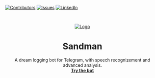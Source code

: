 <!--
*** Thanks for checking out the Best-README-Template. If you have a suggestion
*** that would make this better, please fork the repo and create a pull request
*** or simply open an issue with the tag "enhancement".
*** Thanks again! Now go create something AMAZING! :D
***
***
***
*** To avoid retyping too much info. Do a search and replace for the following:
*** henrycunh, sandman, henrycunh, henrique.cunha@birdie.ai, Sandman, A dream logging bot for Telegram, with speech recognizement and advanced analysis.
-->

<!-- PROJECT SHIELDS -->
<!--
*** I'm using markdown "reference style" links for readability.
*** Reference links are enclosed in brackets [ ] instead of parentheses ( ).
*** See the bottom of this document for the declaration of the reference variables
*** for contributors-url, forks-url, etc. This is an optional, concise syntax you may use.
*** https://www.markdownguide.org/basic-syntax/#reference-style-links
-->

[![Contributors][contributors-shield]][contributors-url]
[![Issues][issues-shield]][issues-url]
[![LinkedIn][linkedin-shield]][linkedin-url]

<!-- PROJECT LOGO -->
<br />
<p align="center">
  <a href="https://github.com/henrycunh/sandman">
    <img src="https://assets.b9.com.br/wp-content/uploads/2020/05/sandman-1280x720.jpg" alt="Logo" ">
  </a>

  <h1 align="center">Sandman</h1>

  <p align="center">
    A dream logging bot for Telegram, with speech recognizement and advanced analysis.
    <br />
    <a href="https://telegram.me/SandmanTheBot"><strong>Try the bot</strong></a>
    <br />
    <br />
  </p>
</p>

<!-- MARKDOWN LINKS & IMAGES -->
<!-- https://www.markdownguide.org/basic-syntax/#reference-style-links -->

[contributors-shield]: https://img.shields.io/github/contributors/henrycunh/sandman.svg?style=for-the-badge
[contributors-url]: https://github.com/henrycunh/sandman/graphs/contributors
[forks-shield]: https://img.shields.io/github/forks/henrycunh/sandman.svg?style=for-the-badge
[forks-url]: https://github.com/henrycunh/sandman/network/members
[stars-shield]: https://img.shields.io/github/stars/henrycunh/sandman.svg?style=for-the-badge
[stars-url]: https://github.com/henrycunh/sandman/stargazers
[issues-shield]: https://img.shields.io/github/issues/henrycunh/sandman.svg?style=for-the-badge
[issues-url]: https://github.com/henrycunh/sandman/issues
[license-shield]: https://img.shields.io/github/license/henrycunh/sandman.svg?style=for-the-badge
[license-url]: https://github.com/henrycunh/sandman/blob/master/LICENSE.txt
[linkedin-shield]: https://img.shields.io/badge/-LinkedIn-black.svg?style=for-the-badge&logo=linkedin&colorB=555
[linkedin-url]: https://linkedin.com/in/henrique-cunha-6621a0166/
